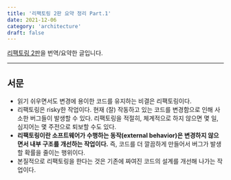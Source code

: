 ```yaml
---
title: '리팩토링 2판 요약 정리 Part.1'
date: 2021-12-06
category: 'architecture'
draft: false
---
```


[리팩토링 2판](https://www.amazon.com/Refactoring-Improving-Existing-Addison-Wesley-Signature/dp/0134757599)을 번역/요약한 글입니다.

<hr class="custom-hr">

## 서문

- 읽기 쉬우면서도 변경에 용이한 코드를 유지하는 비결은 리팩토링이다.
- 리팩토링은 risky한 작업이다. 현재 (잘) 작동하고 있는 코드를 변경함으로 인해 사소한 버그들이 발생할 수 있다. 리팩토링을 적절히, 체계적으로 하지 않으면 몇 일, 심지어는 몇 주전으로 퇴보할 수도 있다.
- **리팩토링이란 소프트웨어가 수행하는 동작(external behavior)은 변경하지 않으면서 내부 구조를 개선하는 작업이다.** 즉, 코드를 더 깔끔하게 만들어서 버그가 발생할 확률을 줄이는 행위이다.
- 본질적으로 리팩토링을 한다는 것은 기존에 짜여진 코드의 설계를 개선해 나가는 작업이다.